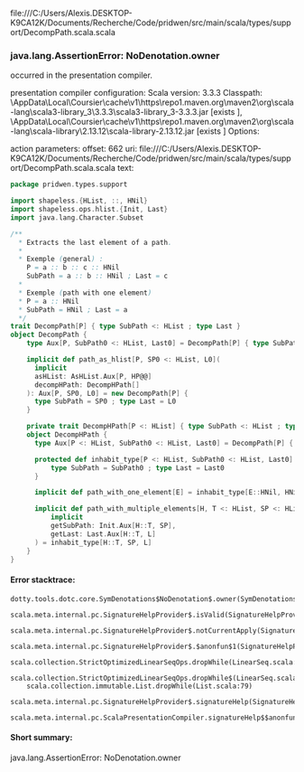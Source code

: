 file:///C:/Users/Alexis.DESKTOP-K9CA12K/Documents/Recherche/Code/pridwen/src/main/scala/types/support/DecompPath.scala.scala
### java.lang.AssertionError: NoDenotation.owner

occurred in the presentation compiler.

presentation compiler configuration:
Scala version: 3.3.3
Classpath:
<HOME>\AppData\Local\Coursier\cache\v1\https\repo1.maven.org\maven2\org\scala-lang\scala3-library_3\3.3.3\scala3-library_3-3.3.3.jar [exists ], <HOME>\AppData\Local\Coursier\cache\v1\https\repo1.maven.org\maven2\org\scala-lang\scala-library\2.13.12\scala-library-2.13.12.jar [exists ]
Options:



action parameters:
offset: 662
uri: file:///C:/Users/Alexis.DESKTOP-K9CA12K/Documents/Recherche/Code/pridwen/src/main/scala/types/support/DecompPath.scala.scala
text:
```scala
package pridwen.types.support

import shapeless.{HList, ::, HNil}
import shapeless.ops.hlist.{Init, Last}
import java.lang.Character.Subset

/**
  * Extracts the last element of a path.
  * 
  * Exemple (general) :
    P = a :: b :: c :: HNil
    SubPath = a :: b :: HNil ; Last = c
  * 
  * Exemple (path with one element)
  * P = a :: HNil
  * SubPath = HNil ; Last = a
  */
trait DecompPath[P] { type SubPath <: HList ; type Last }
object DecompPath {
    type Aux[P, SubPath0 <: HList, Last0] = DecompPath[P] { type SubPath = SubPath0 ; type Last = Last0 }

    implicit def path_as_hlist[P, SP0 <: HList, L0](
      implicit
      asHList: AsHList.Aux[P, HP@@]
      decompHPath: DecompHPath[]
    ): Aux[P, SP0, L0] = new DecompPath[P] {
      type SubPath = SP0 ; type Last = L0
    }

    private trait DecompHPath[P <: HList] { type SubPath <: HList ; type Last }
    object DecompHPath {
      type Aux[P <: HList, SubPath0 <: HList, Last0] = DecompPath[P] { type SubPath = SubPath0 ; type Last = Last0 }

      protected def inhabit_type[P <: HList, SubPath0 <: HList, Last0]: Aux[P, SubPath0, Last0] = new DecompHPath[P] {
          type SubPath = SubPath0 ; type Last = Last0
      }

      implicit def path_with_one_element[E] = inhabit_type[E::HNil, HNil, E]

      implicit def path_with_multiple_elements[H, T <: HList, SP <: HList, L](
          implicit    
          getSubPath: Init.Aux[H::T, SP],
          getLast: Last.Aux[H::T, L]
      ) = inhabit_type[H::T, SP, L]
    }
}
```



#### Error stacktrace:

```
dotty.tools.dotc.core.SymDenotations$NoDenotation$.owner(SymDenotations.scala:2607)
	scala.meta.internal.pc.SignatureHelpProvider$.isValid(SignatureHelpProvider.scala:83)
	scala.meta.internal.pc.SignatureHelpProvider$.notCurrentApply(SignatureHelpProvider.scala:94)
	scala.meta.internal.pc.SignatureHelpProvider$.$anonfun$1(SignatureHelpProvider.scala:48)
	scala.collection.StrictOptimizedLinearSeqOps.dropWhile(LinearSeq.scala:280)
	scala.collection.StrictOptimizedLinearSeqOps.dropWhile$(LinearSeq.scala:278)
	scala.collection.immutable.List.dropWhile(List.scala:79)
	scala.meta.internal.pc.SignatureHelpProvider$.signatureHelp(SignatureHelpProvider.scala:48)
	scala.meta.internal.pc.ScalaPresentationCompiler.signatureHelp$$anonfun$1(ScalaPresentationCompiler.scala:412)
```
#### Short summary: 

java.lang.AssertionError: NoDenotation.owner